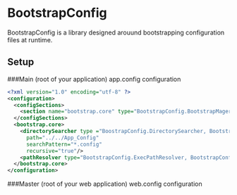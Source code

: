 BootstrapConfig
===============

BootstrapConfig is a library designed arouund bootstrapping configuration files at runtime.

Setup
-----

###Main (root of your application) app.config configuration
```XML
<?xml version="1.0" encoding="utf-8" ?>
<configuration>
  <configSections>
    <section name="bootstrap.core" type="BootstrapConfig.BootstrapMagerConfigurationSection, BootstrapConfig.Core"/>
  </configSections>
  <bootstrap.core>    
    <directorySearcher type ="BoostrapConfig.DirectorySearcher, BootstrapConfig.Core"
      path="../../App_Config"
      searchPattern="*.config"
      recursive="true"/>
    <pathResolver type="BootstrapConfig.ExecPathResolver, BootstrapConfig.Core"/>
  </bootstrap.core>
</configuration>
```
###Master (root of your web application) web.config configuration